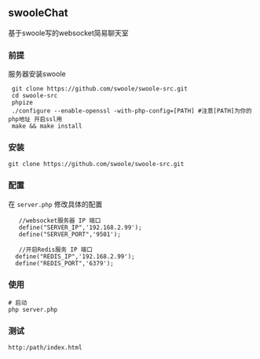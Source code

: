 ## swooleChat

基于swoole写的websocket简易聊天室


### 前提 

服务器安装swoole

```
 git clone https://github.com/swoole/swoole-src.git
 cd swoole-src
 phpize
 ./configure --enable-openssl -with-php-config=[PATH] #注意[PATH]为你的php地址 开启ssl用
 make && make install
 ```
### 安装
  
```
git clone https://github.com/swoole/swoole-src.git
```
### 配置

 在 `server.php` 修改具体的配置
  ```
     //websocket服务器 IP 端口
     define("SERVER_IP",'192.168.2.99');
     define("SERVER_PORT",'9501');

     //开启Redis服务 IP 端口
    define("REDIS_IP",'192.168.2.99');
    define("REDIS_PORT",'6379');

  ```

 
 ### 使用
 
  ```
  # 启动 
  php server.php
   ```
   
### 测试

```
http:/path/index.html
```
